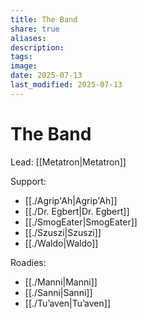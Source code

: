 ```yaml
---
title: The Band
share: true
aliases: 
description: 
tags: 
image: 
date: 2025-07-13
last_modified: 2025-07-13
---
```

# The Band

Lead: [[Metatron|Metatron]]

Support:
- [[./Agrip'Ah|Agrip'Ah]]
- [[./Dr. Egbert|Dr. Egbert]]
- [[./SmogEater|SmogEater]]
- [[./Szuszi|Szuszi]]
- [[./Waldo|Waldo]]

Roadies:
- [[./Manni|Manni]]
- [[./Sanni|Sanni]]
- [[./Tu’aven|Tu’aven]]

